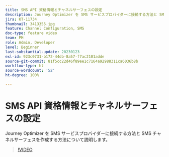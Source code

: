 ```yaml
---
title: SMS API 資格情報とチャネルサーフェスの設定
description: Journey Optimizer を SMS サービスプロバイダーに接続する方法と SMS チャネルサーフェスを作成する方法について説明します。
jira: KT-11734
thumbnail: 3413355.jpg
feature: Channel Configuration, SMS
doc-type: feature video
team: PM
role: Admin, Developer
level: Beginner
last-substantial-update: 20230123
exl-id: 923c0731-b172-44db-8a57-f7ac2101adde
source-git-commit: 81f5cc22d46f89ee1c7164a92988311ca6036b8b
workflow-type: ht
source-wordcount: '52'
ht-degree: 100%

---
```


# SMS API 資格情報とチャネルサーフェスの設定

Journey Optimizer を SMS サービスプロバイダーに接続する方法と SMS チャネルサーフェスを作成する方法について説明します。

>[!VIDEO](https://video.tv.adobe.com/v/3413355?quality=12&learn=on)
